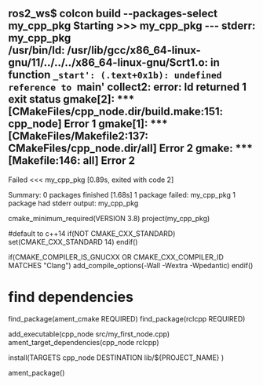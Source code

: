 ros2_ws$ colcon build --packages-select my_cpp_pkg
Starting >>> my_cpp_pkg
--- stderr: my_cpp_pkg                             
/usr/bin/ld: /usr/lib/gcc/x86_64-linux-gnu/11/../../../x86_64-linux-gnu/Scrt1.o: in function `_start':
(.text+0x1b): undefined reference to `main'
collect2: error: ld returned 1 exit status
gmake[2]: *** [CMakeFiles/cpp_node.dir/build.make:151: cpp_node] Error 1
gmake[1]: *** [CMakeFiles/Makefile2:137: CMakeFiles/cpp_node.dir/all] Error 2
gmake: *** [Makefile:146: all] Error 2
---
Failed   <<< my_cpp_pkg [0.89s, exited with code 2]

Summary: 0 packages finished [1.68s]
  1 package failed: my_cpp_pkg
  1 package had stderr output: my_cpp_pkg

cmake_minimum_required(VERSION 3.8)
project(my_cpp_pkg)

#default to c++14
if(NOT CMAKE_CXX_STANDARD)
  set(CMAKE_CXX_STANDARD 14)
endif()

if(CMAKE_COMPILER_IS_GNUCXX OR CMAKE_CXX_COMPILER_ID MATCHES "Clang")
  add_compile_options(-Wall -Wextra -Wpedantic)
endif()

# find dependencies
find_package(ament_cmake REQUIRED)
find_package(rclcpp REQUIRED)



add_executable(cpp_node src/my_first_node.cpp)
ament_target_dependencies(cpp_node rclcpp)

install(TARGETS 
  cpp_node
  DESTINATION lib/${PROJECT_NAME}
)


ament_package()
